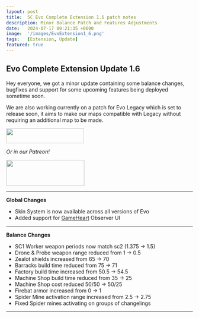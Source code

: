 ```yaml
---
layout: post
title:  SC Evo Complete Extension 1.6 patch notes
description: Minor Balance Patch and Features Adjustments
date:   2024-07-17 00:21:35 +0600
image:  '/images/EvoExtension1_6.png'
tags:   [Extension, Update]
featured: true
---
```


## Evo Complete Extension Update 1.6

Hey everyone, we got a minor update containing some balance changes, bugfixes and support for some upcoming features being deployed sometime soon.

We are also working currently on a patch for Evo Legacy which is set to release soon, it aims to make our maps compatible with Legacy without requiring an additional map to be made.

<a href="https://paypal.me/KopruluKat/"><img src="{{site.baseurl}}/images/blue.png" width="210" height="40"></a> 

*Or in our Patreon!*

<a href="https://www.patreon.com/TeamKopruluSC2"><img src="{{site.baseurl}}/images/becomeAPatronBanner.png" width="211" height="70"></a> 

***

**Global Changes**

- Skin System is now available across all versions of Evo
- Added support for [GameHeart](https://ahli.github.io/Galaxy-Observer-UI/#/gameheart/v3/changelog) Observer UI

***

**Balance Changes**

- SC1 Worker weapon periods now match sc2 (1.375 -> 1.5)
- Drone & Probe weapon range reduced from 1 -> 0.5
- Zealot shields increased from 65 -> 70
- Barracks build time reduced from 75 -> 71
- Factory build time increased from 50.5 -> 54.5
- Machine Shop build time reduced from 35 -> 25
- Machine Shop cost reduced 50/50 -> 50/25
- Firebat armor increased from 0 -> 1
- Spider Mine activation range increased from 2.5 -> 2.75
- Fixed Spider mines activating on groups of changelings 

***